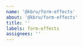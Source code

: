 ```yaml
---
name: '@kbru/form-effects'
about: '@kbru/form-effects'
title: ''
labels: form-effects
assignees: ''
---
```

